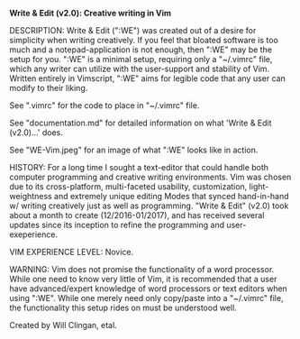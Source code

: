 <b>Write & Edit (v2.0): Creative writing in Vim</b>

DESCRIPTION: Write & Edit (":WE") was created out of a desire for simplicity when writing creatively. If you feel that bloated software is too much and a notepad-application is not enough, then ":WE" may be the setup for you. ":WE" is a minimal setup, requiring only a "~/.vimrc" file, which any writer can utilize with the user-support and stability of Vim. Written entirely in Vimscript, ":WE" aims for legible code that any user can modify to their liking.

See ".vimrc" for the code to place in "~/.vimrc" file.

See "documentation.md" for detailed information on what 'Write & Edit (v2.0)...' does.

See "WE-Vim.jpeg" for an image of what ":WE" looks like in action.

HISTORY: For a long time I sought a text-editor that could handle both computer programming and creative writing environments. Vim was chosen due to its cross-platform, multi-faceted usability, customization, light-weightness and extremely unique editing Modes that synced hand-in-hand w/ writing creatively just as well as programming. "Write & Edit" (v2.0) took about a month to create (12/2016-01/2017), and has received several updates since its inception to refine the programming and user-exeperience.

VIM EXPERIENCE LEVEL: Novice.

WARNING: Vim does not promise the functionality of a word processor. While one need to know very little of Vim, it is recommended that a user have advanced/expert knowledge of word processors or text editors when using ":WE". While one merely need only copy/paste into a "~/.vimrc" file, the functionality this setup rides on must be understood well.

Created by Will Clingan, etal.
